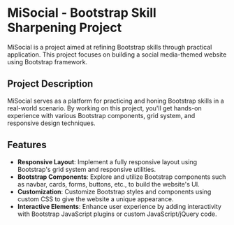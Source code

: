 # MiSocial - Bootstrap Skill Sharpening Project

MiSocial is a project aimed at refining Bootstrap skills through practical application. This project focuses on building a social media-themed website using Bootstrap framework.

## Project Description

MiSocial serves as a platform for practicing and honing Bootstrap skills in a real-world scenario. By working on this project, you'll get hands-on experience with various Bootstrap components, grid system, and responsive design techniques.

## Features

- **Responsive Layout**: Implement a fully responsive layout using Bootstrap's grid system and responsive utilities.
- **Bootstrap Components**: Explore and utilize Bootstrap components such as navbar, cards, forms, buttons, etc., to build the website's UI.
- **Customization**: Customize Bootstrap styles and components using custom CSS to give the website a unique appearance.
- **Interactive Elements**: Enhance user experience by adding interactivity with Bootstrap JavaScript plugins or custom JavaScript/jQuery code.
